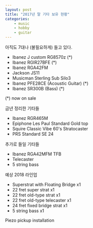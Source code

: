 ```yaml
---
layout: post
title: "2017년 말 기타 보유 현황"
categories:
    - music
    - hobby
    - guitar
---
```


아직도 7대나 (불필요하게) 들고 있다.

- Ibanez J custom RG8570z (*)
- Ibanez RGIR27BFE (*)
- Ibanez RGA42FM
- Jackson JS11
- Musicman Sterling Sub Silo3
- Ibanez PFE28CE (Acoustic Guitar)  (*)
- Ibanez SR300B (Bass) (*)

 (*) now on sale

금년 정리한 기타들

- Ibanez RGR465M
- Epiphone Les Paul Standard Gold top
- Squire Classic Vibe 60's Stratocaster
- PRS Standard SE 24

추가로 들일 기타들

- Ibanez RGA42MFM TFB
- Telecaster
- 5 string bass

예상 2018 라인업

- Superstrat with Floating Bridge x1
- 22 fret super strat x1
- 22 fret old-type strat x1
- 22 fret old-type telecaster x1
- 24 fret fixed bridge strat x1
- 5 string bass x1

Piezo pickup installation




